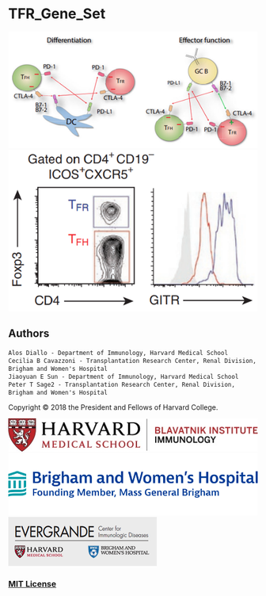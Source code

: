 # TFR_Gene_Set
![TFR_1](https://github.com/alosdiallo/TFR_Model/blob/main/github_docs/tfr_1.png)  
![TFR_2](https://github.com/alosdiallo/TFR_Model/blob/main/github_docs/tfh_2.png)  




Authors
--------------------
	Alos Diallo - Department of Immunology, Harvard Medical School
	Cecilia B Cavazzoni - Transplantation Research Center, Renal Division, Brigham and Women's Hospital
  	Jiaoyuan E Sun - Department of Immunology, Harvard Medical School
  	Peter T Sage2 - Transplantation Research Center, Renal Division, Brigham and Women's Hospital
	
  	
Copyright © 2018 the President and Fellows of Harvard College.

![Blavatnikimmunology](https://github.com/alosdiallo/HMS_Immunology_RNASeq/blob/master/Blavatnikimmunology.jpg)  
![BWH](https://github.com/alosdiallo/TFR_Model/blob/main/github_docs/bwh-logo.svg)  
![EVERGRANDE](https://github.com/alosdiallo/HMS_Immunology_RNASeq/blob/master/evergrande_logo_footer2.png)

### [MIT License](https://github.com/alosdiallo/HiC_Network_Viz_tool/blob/master/Licence.txt)




